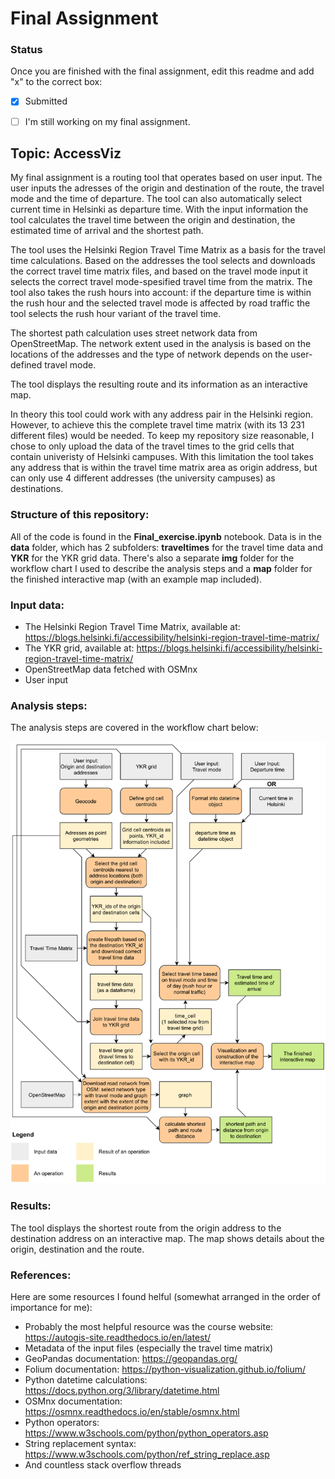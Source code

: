 # Final Assignment

### Status

Once you are finished with the final assignment, edit this readme and add "x" to the correct box:

* [x] Submitted

* [ ] I'm still working on my final assignment. 


## Topic: AccessViz
My final assignment is a routing tool that operates based on user input. The user inputs the adresses of the origin and destination of the route, the travel mode and the time of departure. The tool can also automatically select current time in Helsinki as departure time. With the input information the tool calculates the travel time between the origin and destination, the estimated time of arrival and the shortest path.

The tool uses the Helsinki Region Travel Time Matrix as a basis for the travel time calculations. Based on the addresses the tool selects and downloads the correct travel time matrix files, and based on the travel mode input it selects the correct travel mode-spesified travel time from the matrix. The tool also takes the rush hours into account: if the departure time is within the rush hour and the selected travel mode is affected by road traffic the tool selects the rush hour variant of the travel time.

The shortest path calculation uses street network data from OpenStreetMap. The network extent used in the analysis is based on the locations of the addresses and the type of network depends on the user-defined travel mode.

The tool displays the resulting route and its information as an interactive map.

In theory this tool could work with any address pair in the Helsinki region. However, to achieve this the complete travel time matrix (with its 13 231 different files) would be needed. To keep my repository size reasonable, I chose to only upload the data of the travel times to the grid cells that contain univeristy of Helsinki campuses. With this limitation the tool takes any address that is within the travel time matrix area as origin address, but can only use 4 different addresses (the university campuses) as destinations. 

### Structure of this repository:
All of the code is found in the **Final_exercise.ipynb** notebook. Data is in the **data** folder, which has 2 subfolders: **traveltimes** for the travel time data and **YKR** for the YKR grid data. There's also a separate **img** folder for the workflow chart I used to describe the analysis steps and a **map** folder for the finished interactive map (with an example map included).

### Input data:
- The Helsinki Region Travel Time Matrix, available at: https://blogs.helsinki.fi/accessibility/helsinki-region-travel-time-matrix/
- The YKR grid, available at: https://blogs.helsinki.fi/accessibility/helsinki-region-travel-time-matrix/
- OpenStreetMap data fetched with OSMnx
- User input


### Analysis steps:
The analysis steps are covered in the workflow chart below:

![Workflow chart](img/workflow.png)

### Results:
The tool displays the shortest route from the origin address to the destination address on an interactive map. The map shows details about the origin, destination and the route.

### References:
Here are some resources I found helful (somewhat arranged in the order of importance for me):

- Probably the most helpful resource was the course website: https://autogis-site.readthedocs.io/en/latest/
- Metadata of the input files (especially the travel time matrix)
- GeoPandas documentation: https://geopandas.org/
- Folium documentation: https://python-visualization.github.io/folium/
- Python datetime calculations: https://docs.python.org/3/library/datetime.html
- OSMnx documentation: https://osmnx.readthedocs.io/en/stable/osmnx.html
- Python operators: https://www.w3schools.com/python/python_operators.asp
- String replacement syntax: https://www.w3schools.com/python/ref_string_replace.asp
- And countless stack overflow threads
